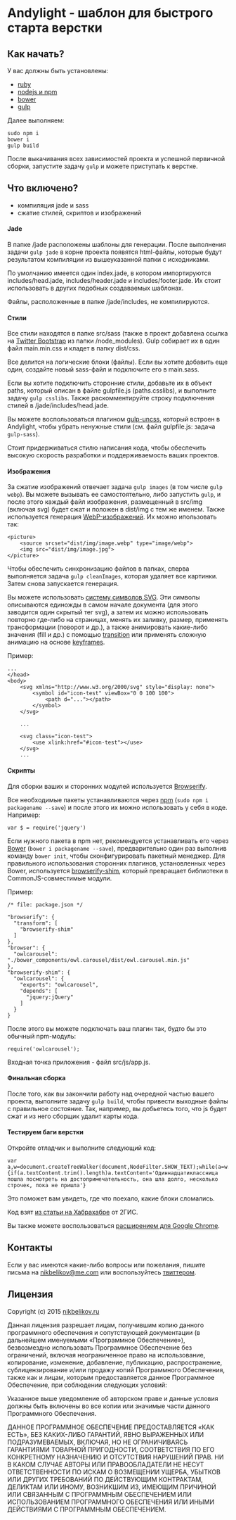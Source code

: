 # Andylight - шаблон для быстрого старта верстки

## Как начать?

У вас должны быть установлены:

- [ruby](https://www.ruby-lang.org/ru/downloads/)
- [nodejs и npm](https://nodejs.org/)
- [bower](http://bower.io/)
- [gulp](http://gulpjs.com/)

Далее выполняем:

```
sudo npm i
bower i
gulp build
```

После выкачивания всех зависимостей проекта и успешной первичной сборки, запустите задачу `gulp` и можете приступать к верстке.

## Что включено?

- компиляция jade и sass
- сжатие стилей, скриптов и изображений

#### Jade

В папке /jade расположены шаблоны для генерации. После выполнения задачи `gulp jade` в корне проекта появятся html-файлы, которые будут результатом компиляции из вышеуказанной папки с исходниками.

По умолчанию имеется один index.jade, в котором импортируются includes/head.jade, includes/header.jade и includes/footer.jade. Их стоит использовать в других подобных создаваемых шаблонах.

Файлы, расположенные в папке /jade/includes, не компилируются.

#### Стили

Все стили находятся в папке src/sass (также в проект добавлена ссылка на [Twitter Bootstrap](http://getbootstrap.com/) из папки /node_modules). Gulp собирает их в один файл main.min.css и кладет в папку dist/css.

Все делится на логические блоки (файлы). Если вы хотите добавить еще один, создайте новый sass-файл и подключите его в main.sass.

Если вы хотите подключить сторонние стили, добавьте их в объект paths, который описан в файле gulpfile.js (paths.csslibs), и выполните задачу `gulp csslibs`. Также раскомментируйте строку подключения стилей в /jade/includes/head.jade.

Вы можете воспользоваться плагином [gulp-uncss](https://www.npmjs.com/package/gulp-uncss), который встроен в Andylight, чтобы убрать ненужные стили (см. файл gulpfile.js: задача `gulp-sass`).

Стоит придерживаться стилю написания кода, чтобы обеспечить высокую скорость разработки и поддерживаемость ваших проектов.

#### Изображения

За сжатие изображений отвечает задача `gulp images` (в том числе `gulp webp`). Вы можете вызывать ее самостоятельно, либо запустить `gulp`, и после этого каждый файл изображения, размещенный в src/img (включая svg) будет сжат и положен в dist/img с тем же именем. Также используется генерация [WebP-изображений](https://developers.google.com/speed/webp/). Их можно ипользовать так:

```
<picture>
	<source srcset="dist/img/image.webp" type="image/webp">
	<img src="dist/img/image.jpg">
</picture>
```

Чтобы обеспечить синхронизацию файлов в папках, сперва выполняется задача `gulp cleanImages`, которая удаляет все картинки. Затем снова запускается генерация.

Вы можете использовать [систему символов SVG](https://css-tricks.com/svg-symbol-good-choice-icons/). Эти символы описываются единожды в самом начале документа (для этого заводится один скрытый тег svg), а затем их можно использовать повторно где-либо на страницах, менять их заливку, размер, применять трансформации (поворот и др.), а также анимировать какие-либо значения (fill и др.) с помощью [transition](http://www.w3schools.com/css/css3_transitions.asp) или применять сложную анимацию на основе [keyframes](http://www.w3schools.com/cssref/css3_pr_animation-keyframes.asp).

Пример:

```
...
</head>
<body>
    <svg xmlns="http://www.w3.org/2000/svg" style="display: none">
        <symbol id="icon-test" viewBox="0 0 100 100">
            <path d="..."></path>
        </symbol>
    </svg>
    
	...
	
	<svg class="icon-test">
		<use xlink:href="#icon-test"></use>
	</svg>
	...
```

#### Скрипты

Для сборки ваших и сторонних модулей используется [Browserify](http://browserify.org/).

Все необходимые пакеты устанавливаются через [npm](https://www.npmjs.com/) (`sudo npm i packagename --save`) и после этого их можно использовать у себя в коде. Например:

`var $ = require('jquery')`

Если нужного пакета в npm нет, рекомендуется устанавливать его через [Bower](http://bower.io/) (`bower i packagename --save`), предварительно один раз выполнив команду `bower init`, чтобы сконфигурировать пакетный менеджер. Для правильного использования сторонних плагинов, установленных через Bower, используется [browserify-shim](https://github.com/thlorenz/browserify-shim), который превращает библиотеки в CommonJS-совместимые модули.

Пример:

```
/* file: package.json */

"browserify": {
  "transform": [
    "browserify-shim"
  ]
},
"browser": {
  "owlcarousel": "./bower_components/owl.carousel/dist/owl.carousel.min.js"
},
"browserify-shim": {
  "owlcarousel": {
    "exports": "owlcarousel",
    "depends": [
      "jquery:jQuery"
    ]
  }
}
```

После этого вы можете подключать ваш плагин так, будто бы это обычный npm-модуль:

`require('owlcarousel');`

Входная точка приложения - файл src/js/app.js.

#### Финальная сборка

После того, как вы закончили работу над очередной частью вашего проекта, выполните задачу `gulp build`, чтобы привести выходные файлы с правильное состояние. Так, например, вы добьетесь того, что js будет сжат и из него сборщик удалит карты кода.

#### Тестируем баги верстки

Откройте отладчик и выполните следующий код:

```
var a,w=document.createTreeWalker(document,NodeFilter.SHOW_TEXT);while(a=w.nextNode()){if(a.textContent.trim().length)a.textContent='Одиннадцатиклассница пошла посмотреть на достопримечательность, она шла долго, несколько строчек, пока не пришла'}
```

Это поможет вам увидеть, где что поехало, какие блоки сломались.

Код взят [из статьи на Хабрахабре](http://habrahabr.ru/company/2gis/blog/246831/) от 2ГИС.

Вы также можете воспользоваться [расширением для Google Chrome](http://goo.gl/3xt6MV).

## Контакты

Если у вас имеются какие-либо вопросы или пожелания, пишите письма на [nikbelikov@me.com](mailto:nikbelikov@me.com) или воспользуйтесь [твиттером](https://twitter.com/_nikbelikov).

## Лицензия

Copyright (c) 2015 [nikbelikov.ru](http://nikbelikov.ru/)

Данная лицензия разрешает лицам, получившим копию данного программного обеспечения и сопутствующей документации (в дальнейшем именуемыми «Программное Обеспечение»), безвозмездно использовать Программное Обеспечение без ограничений, включая неограниченное право на использование, копирование, изменение, добавление, публикацию, распространение, сублицензирование и/или продажу копий Программного Обеспечения, также как и лицам, которым предоставляется данное Программное Обеспечение, при соблюдении следующих условий:

Указанное выше уведомление об авторском праве и данные условия должны быть включены во все копии или значимые части данного Программного Обеспечения.

ДАННОЕ ПРОГРАММНОЕ ОБЕСПЕЧЕНИЕ ПРЕДОСТАВЛЯЕТСЯ «КАК ЕСТЬ», БЕЗ КАКИХ-ЛИБО ГАРАНТИЙ, ЯВНО ВЫРАЖЕННЫХ ИЛИ ПОДРАЗУМЕВАЕМЫХ, ВКЛЮЧАЯ, НО НЕ ОГРАНИЧИВАЯСЬ ГАРАНТИЯМИ ТОВАРНОЙ ПРИГОДНОСТИ, СООТВЕТСТВИЯ ПО ЕГО КОНКРЕТНОМУ НАЗНАЧЕНИЮ И ОТСУТСТВИЯ НАРУШЕНИЙ ПРАВ. НИ В КАКОМ СЛУЧАЕ АВТОРЫ ИЛИ ПРАВООБЛАДАТЕЛИ НЕ НЕСУТ ОТВЕТСТВЕННОСТИ ПО ИСКАМ О ВОЗМЕЩЕНИИ УЩЕРБА, УБЫТКОВ ИЛИ ДРУГИХ ТРЕБОВАНИЙ ПО ДЕЙСТВУЮЩИМ КОНТРАКТАМ, ДЕЛИКТАМ ИЛИ ИНОМУ, ВОЗНИКШИМ ИЗ, ИМЕЮЩИМ ПРИЧИНОЙ ИЛИ СВЯЗАННЫМ С ПРОГРАММНЫМ ОБЕСПЕЧЕНИЕМ ИЛИ ИСПОЛЬЗОВАНИЕМ ПРОГРАММНОГО ОБЕСПЕЧЕНИЯ ИЛИ ИНЫМИ ДЕЙСТВИЯМИ С ПРОГРАММНЫМ ОБЕСПЕЧЕНИЕМ.
